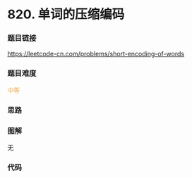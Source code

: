 # 820. 单词的压缩编码

### 题目链接

https://leetcode-cn.com/problems/short-encoding-of-words

### 题目难度

<font color=#F0AD4E>中等</font>

### 思路



### 图解

无

### 代码

```python
```